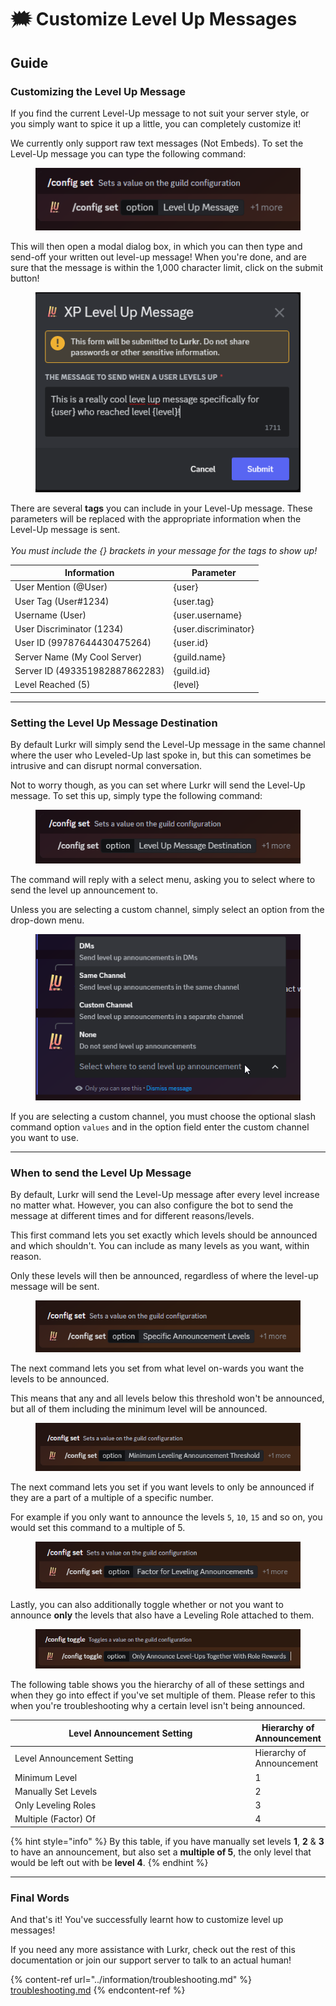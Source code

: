 # 🗯 Customize Level Up Messages

## Guide

### Customizing the Level Up Message

If you find the current Level-Up message to not suit your server style, or you simply want to spice it up a little, you can completely customize it!

We currently only support raw text messages (Not Embeds). To set the Level-Up message you can type the following command:

<figure><img src="../.gitbook/assets/Discord_M8psaGVQ7J.png" alt=""><figcaption></figcaption></figure>

This will then open a modal dialog box, in which you can then type and send-off your written out level-up message! When you're done, and are sure that the message is within the 1,000 character limit, click on the submit button!

<figure><img src="../.gitbook/assets/Discord_i3t9cPR9Y4.png" alt=""><figcaption></figcaption></figure>

There are several **tags** you can include in your Level-Up message. These parameters will be replaced with the appropriate information when the Level-Up message is sent.\
\
_You must include the {} brackets in your message for the tags to show up!_

| Information                    | Parameter            |
| ------------------------------ | -------------------- |
| User Mention (@User)           | {user}               |
| User Tag (User#1234)           | {user.tag}           |
| Username (User)                | {user.username}      |
| User Discriminator (1234)      | {user.discriminator} |
| User ID (99787644430475264)    | {user.id}            |
| Server Name (My Cool Server)   | {guild.name}         |
| Server ID (493351982887862283) | {guild.id}           |
| Level Reached (5)              | {level}              |

***

### Setting the Level Up Message Destination

By default Lurkr will simply send the Level-Up message in the same channel where the user who Leveled-Up last spoke in, but this can sometimes be intrusive and can disrupt normal conversation.

Not to worry though, as you can set where Lurkr will send the Level-Up message. To set this up, simply type the following command:

<figure><img src="../.gitbook/assets/Discord_V4DI91l78o.png" alt=""><figcaption></figcaption></figure>

The command will reply with a select menu, asking you to select where to send the level up announcement to.

Unless you are selecting a custom channel, simply select an option from the drop-down menu.

<figure><img src="../.gitbook/assets/Discord_27FjaKThSu.png" alt=""><figcaption></figcaption></figure>

If you are selecting a custom channel, you must choose the optional slash command option `values` and in the option field enter the custom channel you want to use.

***

### When to send the Level Up Message

By default, Lurkr will send the Level-Up message after every level increase no matter what. However, you can also configure the bot to send the message at different times and for different reasons/levels.&#x20;

This first command lets you set exactly which levels should be announced and which shouldn't. You can include as many levels as you want, within reason.

Only these levels will then be announced, regardless of where the level-up message will be sent.

<figure><img src="../.gitbook/assets/Discord_7RHqEqNQw8.png" alt=""><figcaption></figcaption></figure>

The next command lets you set from what level on-wards you want the levels to be announced.

This means that any and all levels below this threshold won't be announced, but all of them including the minimum level will be announced.

<figure><img src="../.gitbook/assets/Discord_pFLAtUsvsa.png" alt=""><figcaption></figcaption></figure>

The next command lets you set if you want levels to only be announced if they are a part of a multiple of a specific number.

For example if you only want to announce the levels `5`, `10`, `15` and so on, you would set this command to a multiple of 5.

<figure><img src="../.gitbook/assets/Discord_66mKYX9U2e.png" alt=""><figcaption></figcaption></figure>

Lastly, you can also additionally toggle whether or not you want to announce **only** the levels that also have a Leveling Role attached to them.

<figure><img src="../.gitbook/assets/Discord_clImRnaxdM.png" alt=""><figcaption></figcaption></figure>

The following table shows you the hierarchy of all of these settings and when they go into effect if you've set multiple of them. Please refer to this when you're troubleshooting why a certain level isn't being announced.

<table data-header-hidden><thead><tr><th width="553">Level Announcement Setting</th><th>Hierarchy of Announcement</th></tr></thead><tbody><tr><td>Level Announcement Setting</td><td>Hierarchy of Announcement</td></tr><tr><td>Minimum Level</td><td>1</td></tr><tr><td>Manually Set Levels</td><td>2</td></tr><tr><td>Only Leveling Roles</td><td>3</td></tr><tr><td>Multiple (Factor) Of</td><td>4</td></tr></tbody></table>

{% hint style="info" %}
By this table, if you have manually set levels **1**, **2** & **3** to have an announcement, but also set a **multiple of 5**, the only level that would be left out with be **level 4**.
{% endhint %}

***

### Final Words <a href="#final-words" id="final-words"></a>

And that's it! You've successfully learnt how to customize level up messages!

If you need any more assistance with Lurkr, check out the rest of this documentation or join our support server to talk to an actual human!

{% content-ref url="../information/troubleshooting.md" %}
[troubleshooting.md](../information/troubleshooting.md)
{% endcontent-ref %}
